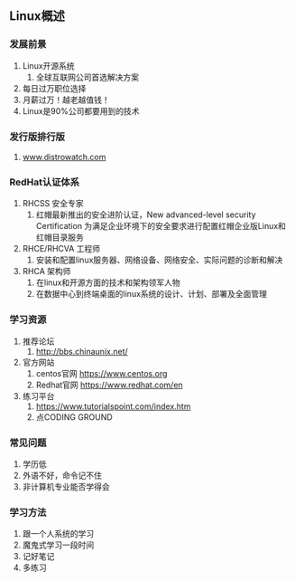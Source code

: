## Linux概述 ##
### 发展前景 ###
1. Linux开源系统
	1. 全球互联网公司首选解决方案
2. 每日过万职位选择
3. 月薪过万！越老越值钱！
4. Linux是90%公司都要用到的技术

### 发行版排行版 ###
1. www.distrowatch.com

### RedHat认证体系 ###
1. RHCSS 安全专家
	1.  红帽最新推出的安全进阶认证，New advanced-level security Certification 为满足企业环境下的安全要求进行配置红帽企业版Linux和红帽目录服务	
2. RHCE/RHCVA 工程师
	1. 安装和配置linux服务器、网络设备、网络安全、实际问题的诊断和解决
3. RHCA 架构师
	1. 在linux和开源方面的技术和架构领军人物
	2. 在数据中心到终端桌面的linux系统的设计、计划、部署及全面管理

### 学习资源 ###
1. 推荐论坛
	1. http://bbs.chinaunix.net/
2. 官方网站
	1. centos官网 https://www.centos.org
	2. Redhat官网 https://www.redhat.com/en
3. 练习平台
	1. https://www.tutorialspoint.com/index.htm
	2. 点CODING GROUND

### 常见问题 ###
1. 学历低
2. 外语不好，命令记不住
3. 非计算机专业能否学得会

### 学习方法 ###
1. 跟一个人系统的学习
2. 魔鬼式学习一段时间
3. 记好笔记
4. 多练习